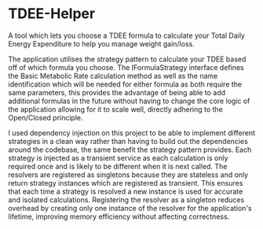 # TDEE-Helper
A tool which lets you choose a TDEE formula to calculate your Total Daily Energy Expenditure to help you manage weight gain/loss.

The application utilises the strategy pattern to calculate your TDEE based off of which formula you choose.
The IFormulaStrategy interface defines the Basic Metabolic Rate calculation method as well as the name identification which will be needed for either formula as both require the same parameters, this provides the advantage of being able to add additional formulas in the future without having to change the core logic of the application allowing for it to scale well, directly adhering to the Open/Closed principle.

I used dependency injection on this project to be able to implement different strategies in a clean way rather than having to build out the dependencies around the codebase, the same benefit the strategy pattern provides.
Each strategy is injected as a transient service as each calculation is only required once and is likely to be different when it is next called. The resolvers are registered as singletons because they are stateless and only return strategy instances which are registered as transient. This ensures that each time a strategy is resolved a new instance is used for accurate and isolated calculations. Registering the resolver as a singleton reduces overhead by creating only one instance of the resolver for the application's lifetime, improving memory efficiency without affecting correctness.
